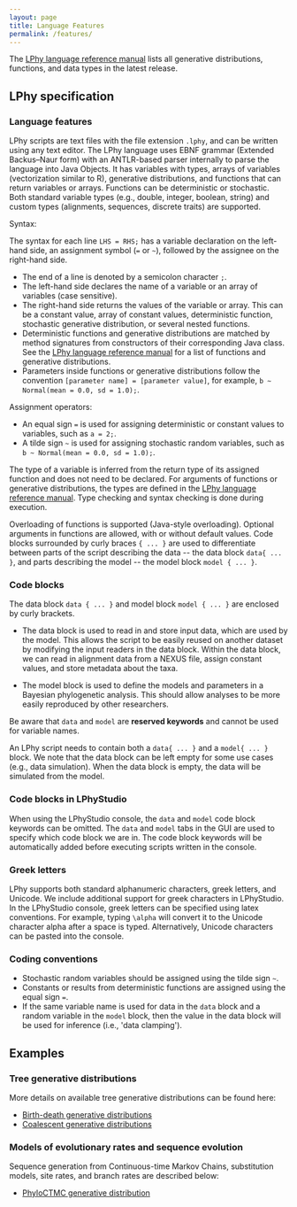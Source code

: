 ```yaml
---
layout: page
title: Language Features
permalink: /features/
---
```


The [LPhy language reference manual](https://github.com/LinguaPhylo/linguaPhylo/blob/master/lphy/doc/index.md)
lists all generative distributions, functions, and data types in the latest release.


## LPhy specification

### Language features
LPhy scripts are text files with the file extension `.lphy`, and can be written using any text editor. 
The LPhy language uses EBNF grammar (Extended Backus–Naur form) with an ANTLR-based parser internally to parse the language into Java Objects. 
It has variables with types, arrays of variables (vectorization similar to R), generative distributions, and functions that can return variables or arrays. 
Functions can be deterministic or stochastic. 
Both standard variable types (e.g., double, integer, boolean, string) and custom types (alignments, sequences, discrete traits) are supported.

Syntax: 

The syntax for each line `LHS = RHS;` has a variable declaration on the left-hand side, an assignment symbol (`=` or `~`), followed by the assignee on the right-hand side. 

* The end of a line is denoted by a semicolon character `;`. 
* The left-hand side declares the name of a variable or an array of variables (case sensitive). 
* The right-hand side returns the values of the variable or array. 
This can be a constant value, array of constant values, deterministic function, stochastic generative distribution, or several nested functions. 
* Deterministic functions and generative distributions are matched by method signatures from constructors of their corresponding Java class. See the [LPhy language reference manual](https://github.com/LinguaPhylo/linguaPhylo/blob/master/lphy/doc/index.md) for a list of functions and generative distributions. 
* Parameters inside functions or generative distributions follow the convention `[parameter name] = [parameter value]`, for example, `b ~ Normal(mean = 0.0, sd = 1.0);`. 

Assignment operators:

* An equal sign `=` is used for assigning deterministic or constant values to variables, such as `a = 2;`. 
* A tilde sign `~` is used for assigning stochastic random variables, such as `b ~ Normal(mean = 0.0, sd = 1.0);`. 

The type of a variable is inferred from the return type of its assigned function and does not need to be declared. 
For arguments of functions or generative distributions, the types are defined in the [LPhy language reference manual](https://github.com/LinguaPhylo/linguaPhylo/blob/master/lphy/doc/index.md). 
Type checking and syntax checking is done during execution. 

Overloading of functions is supported (Java-style overloading). Optional arguments in functions are allowed, with or without default values. 
Code blocks surrounded by curly braces `{ ... }` are used to differentiate between parts of the script describing the data -- the data block `data{ ... }`, and parts describing the model -- the model block `model { ... }`. 


### Code blocks

The data block `data { ... }` and model block `model { ... }` are enclosed by curly brackets.

* The data block is used to read in and store input data, which are used by the model. 
This allows the script to be easily reused on another dataset by modifying the input readers in the data block. 
Within the data block, we can read in alignment data from a NEXUS file, assign constant values, and store metadata about the taxa. 

* The model block is used to define the models and parameters in a Bayesian phylogenetic analysis. 
This should allow analyses to be more easily reproduced by other researchers. 

Be aware that `data` and `model` are **reserved keywords** and cannot be used for variable names.

An LPhy script needs to contain both a `data{ ... }` and a `model{ ... }` block. 
We note that the data block can be left empty for some use cases (e.g., data simulation). 
When the data block is empty, the data will be simulated from the model. 

### Code blocks in LPhyStudio

When using the LPhyStudio console, the `data` and `model` code block keywords can be omitted. 
The `data` and `model` tabs in the GUI are used to specify which code block we are in.
The code block keywords will be automatically added before executing scripts written in the console. 

### Greek letters

LPhy supports both standard alphanumeric characters, greek letters, and Unicode. 
We include additional support for greek characters in LPhyStudio. 
In the LPhyStudio console, greek letters can be specified using latex conventions. 
For example, typing `\alpha` will convert it to the Unicode character alpha after a space is typed. 
Alternatively, Unicode characters can be pasted into the console. 

### Coding conventions

* Stochastic random variables should be assigned using the tilde sign `~`.
* Constants or results from deterministic functions are assigned using the equal sign `=`.
* If the same variable name is used for data in the `data` block 
and a random variable in the `model` block, then the value in the data block will be used for inference (i.e., 'data clamping').


## Examples

### Tree generative distributions

More details on available tree generative distributions can be found here: 

* [Birth-death generative distributions](https://github.com/LinguaPhylo/linguaPhylo/blob/master/lphy/doc/lphy/evolution/birthdeath.md)
* [Coalescent generative distributions](https://github.com/LinguaPhylo/linguaPhylo/blob/master/lphy/doc/lphy/evolution/coalescent.md)

### Models of evolutionary rates and sequence evolution

Sequence generation from Continuous-time Markov Chains, substitution models, site rates, and branch rates are described below:

* [PhyloCTMC generative distribution](https://github.com/LinguaPhylo/linguaPhylo/blob/master/lphy/doc/lphy/evolution/likelihood.md)

